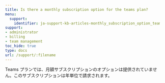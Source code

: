 ```yaml
---
title: Is there a monthly subscription option for the teams plan?
menu:
  support:
    identifier: ja-support-kb-articles-monthly_subscription_option_teams_plan
support:
- administrator
- billing
- team management
toc_hide: true
type: docs
url: /support/:filename
---
```


Teams プランでは、月額サブスクリプションのオプションは提供されていません。このサブスクリプションは年単位で請求されます。

